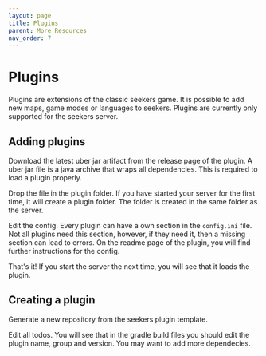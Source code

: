 ```yaml
---
layout: page
title: Plugins
parent: More Resources
nav_order: 7
---
```


# Plugins

Plugins are extensions of the classic seekers game. It is possible to add new maps, game modes or languages to seekers. Plugins are currently only supported for the seekers server.

## Adding plugins

Download the latest uber jar artifact from the release page of the plugin. A uber jar file is a java archive that wraps all dependencies. This is required to load a plugin properly.

Drop the file in the plugin folder. If you have started your server for the first time, it will create a plugin folder. The folder is created in the same folder as the server.

Edit the config. Every plugin can have a own section in the `config.ini` file. Not all plugins need this section, however, if they need it, then a missing section can lead to errors. On the readme page of the plugin, you will find further instructions for the config.

That's it! If you start the server the next time, you will see that it loads the plugin.

## Creating a plugin

Generate a new repository from the seekers plugin template.

Edit all todos. You will see that in the gradle build files you should edit the plugin name, group and version. You may want to add more dependecies.